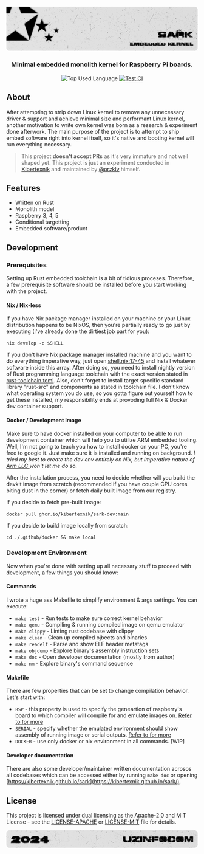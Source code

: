 <p align="center">
    <img src=".github/assets/header.png" alt="Kibertexnik's {Sark}">
</p>

<p align="center">
    <h3 align="center">Minimal embedded monolith kernel for Raspberry Pi boards.</h3>
</p>

<p align="center">
    <img align="center" src="https://img.shields.io/github/languages/top/kibertexnik/sark?style=flat&logo=rust&logoColor=ffffff&labelColor=242424&color=242424" alt="Top Used Language">
    <a href="https://github.com/kibertexnik/sark/actions/workflows/test.yml"><img align="center" src="https://img.shields.io/github/actions/workflow/status/kibertexnik/sark/test.yml?style=flat&logo=github&logoColor=ffffff&labelColor=242424&color=242424" alt="Test CI"></a>
</p>

## About

After attempting to strip down Linux kernel to remove any unnecessary driver & support and achieve minimal size and performant Linux kernel, another
motivation to write own kernel was born as a research & experiment done afterwork. The main purpose of the project is to attempt to ship embed
software right into kernel itself, so it's native and booting kernel will run everything necessary.

> This project **doesn't accept PRs** as it's very immature and not well shaped yet.
> This project is just an experiment conducted in [Kibertexnik](https://github.com/kibertexnik) and maintained by [@orzklv](https://github.com/orzklv) himself.

## Features

- Written on Rust
- Monolith model
- Raspberry 3, 4, 5
- Conditional targetting
- Embedded software/product

## Development

### Prerequisites

Setting up Rust embedded toolchain is a bit of tidious proceses. Therefore, a few prerequisite software should be installed before you start working with the project.

#### Nix / Nix-less

If you have Nix package manager installed on your machine or your Linux distribution happens to be NixOS, then you're partially ready to go just by executing (I've already done the dirtiest job part for you):

```shell
nix develop -c $SHELL
```

If you don't have Nix package manager installed machine and you want to do everything imperative way, just open [shell.nix:17-45](https://github.com/kibertexnik/sark/blob/26e0660725a2e88f877dea10f686150af737d08e/shell.nix#L17-L45) and install whatever software inside this array. After doing so, you need to install nightly version of Rust programming language toolchain with the exact version stated in [rust-toolchain.toml](https://github.com/kibertexnik/sark/blob/main/rust-toolchain.toml). Also, don't forget to install target specific standard library "rust-src" and components as stated in toolchain file. I don't know what operating system you do use, so you gotta figure out yourself how to get these installed, my responsibility ends at provoding full Nix & Docker dev container support.

#### Docker / Development Image

Make sure to have docker installed on your computer to be able to run development container which will help you to utilize ARM embedded tooling. Well, I'm not going to teach you how to install docker on your PC, you're free to google it. Just make sure it is installed and running on background. _I tried my best to create the dev env entirely on Nix, but imperative nature of [Arm LLC ](https://arm.com) won't let me do so._

After the installation process, you need to decide whether will you build the devkit image from scratch (recommended if you have couple CPU cores biting dust in the corner) or fetch daily built image from our registry.

If you decide to fetch pre-built image:

```shell
docker pull ghcr.io/kibertexnik/sark-dev:main
```

If you decide to build image locally from scratch:

```shell
cd ./.github/docker && make local
```

### Development Environment

Now when you're done with setting up all necessary stuff to proceed with development, a few things you should know:

#### Commands

I wrote a huge ass Makefile to simplify environment & args settings. You can execute:

- `make test` - Run tests to make sure correct kernel behavior
- `make qemu` - Compiling & running compiled image on qemu emulator
- `make clippy` - Linting rust codebase with clippy
- `make clean` - Clean up compiled ojbects and binaries
- `make readelf` - Parse and show ELF header metatags
- `make objdump` - Explore binary's assembly instruction sets
- `make doc` - Open developer documentation (mostly from author)
- `make nm` - Explore binary's command sequence

#### Makefile

There are few properties that can be set to change compilation behavior. Let's start with:

- `BSP` - this property is used to specify the geneartion of raspberry's board to which compiler will compile for and emulate images on. [Refer to for more](https://github.com/kibertexnik/sark/blob/26e0660725a2e88f877dea10f686150af737d08e/Makefile#L23-L68)
- `SERIAL` - specify whether the emulated environment should show assembly of running image or serial outputs. [Refer to for more](https://github.com/kibertexnik/sark/blob/26e0660725a2e88f877dea10f686150af737d08e/Makefile#L28-L32)
- `DOCKER` - use only docker or nix environment in all commands. [WIP]

#### Developer documentation

There are also some developer/maintainer written documentation acrosos all codebases which can be accessed either by running `make doc` or opening [https://kibertexnik.github.io/sark](https://kibertexnik.github.io/sark/).

## License

This project is licensed under dual licensing as the Apache-2.0 and MIT License - see the [LICENSE-APACHE](license-apache) or [LICENSE-MIT](license-mit) file for details.

<p align="center">
    <img src=".github/assets/footer.png" alt="Kibertexnik's {Sark}">
</p>
